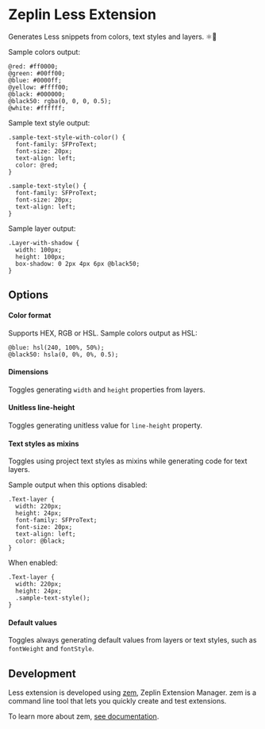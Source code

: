 # Zeplin Less Extension

Generates Less snippets from colors, text styles and layers. ⚛️📱

Sample colors output:
```less
@red: #ff0000;
@green: #00ff00;
@blue: #0000ff;
@yellow: #ffff00;
@black: #000000;
@black50: rgba(0, 0, 0, 0.5);
@white: #ffffff;
```

Sample text style output:
```less
.sample-text-style-with-color() {
  font-family: SFProText;
  font-size: 20px;
  text-align: left;
  color: @red;
}

.sample-text-style() {
  font-family: SFProText;
  font-size: 20px;
  text-align: left;
}
```

Sample layer output:
```less
.Layer-with-shadow {
  width: 100px;
  height: 100px;
  box-shadow: 0 2px 4px 6px @black50;
}
```

## Options

#### Color format

Supports HEX, RGB or HSL. Sample colors output as HSL:
```less
@blue: hsl(240, 100%, 50%);
@black50: hsla(0, 0%, 0%, 0.5);
```

#### Dimensions

Toggles generating `width` and `height` properties from layers.

#### Unitless line-height

Toggles generating unitless value for `line-height` property.

#### Text styles as mixins

Toggles using project text styles as mixins while generating code for text layers.

Sample output when this options disabled:
```less
.Text-layer {
  width: 220px;
  height: 24px;
  font-family: SFProText;
  font-size: 20px;
  text-align: left;
  color: @black;
}
```

When enabled:
```less
.Text-layer {
  width: 220px;
  height: 24px;
  .sample-text-style();
}
```

#### Default values

Toggles always generating default values from layers or text styles, such as `fontWeight` and `fontStyle`.

## Development

Less extension is developed using [zem](https://github.com/zeplin/zem), Zeplin Extension Manager. zem is a command line tool that lets you quickly create and test extensions.

To learn more about zem, [see documentation](https://github.com/zeplin/zem).
